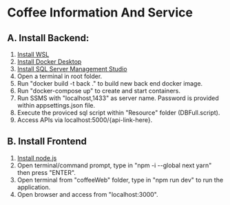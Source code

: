# Coffee Information And Service
## A. Install Backend:
1. [Install WSL](https://learn.microsoft.com/en-us/windows/wsl/install)
2. [Install Docker Desktop](https://www.docker.com/)
3. [Install SQL Server Management Studio](https://learn.microsoft.com/en-us/sql/ssms/download-sql-server-management-studio-ssms?view=sql-server-ver16)
4. Open a terminal in root folder.
5. Run "docker build -t back ." to build new back end docker image.
6. Run "docker-compose up" to create and start containers.
7. Run SSMS with "localhost,1433" as server name. Password is provided within appsettings.json file.
8. Execute the proviced sql script within "Resource" folder (DBFull.script).
9. Access APIs via localhost:5000/{api-link-here}.

## B. Install Frontend
1. [Install node.js](https://nodejs.org/en/download)
2. Open terminal/command prompt, type in "npm -i --global next yarn" then press "ENTER".
3. Open terminal from "coffeeWeb" folder, type in "npm run dev" to run the application.
4. Open browser and access from "localhost:3000".
